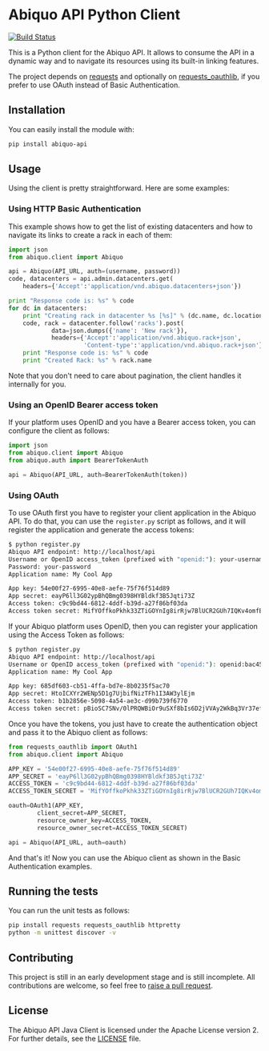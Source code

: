 # Abiquo API Python Client

[![Build Status](https://travis-ci.org/abiquo/api-python-client.svg?branch=master)](https://travis-ci.org/abiquo/api-python-client)

This is a Python client for the Abiquo API. It allows to consume the API
in a dynamic way and to navigate its resources using its built-in linking
features.

The project depends on [requests](http://docs.python-requests.org/en/latest/)
and optionally on [requests_oauthlib](https://requests-oauthlib.readthedocs.org/en/latest/),
if you prefer to use OAuth instead of Basic Authentication.

## Installation

You can easily install the module with:

```bash
pip install abiquo-api
```

## Usage

Using the client is pretty straightforward. Here are some examples:

### Using HTTP Basic Authentication

This example shows how to get the list of existing datacenters and how to
navigate its links to create a rack in each of them:

```python
import json
from abiquo.client import Abiquo

api = Abiquo(API_URL, auth=(username, password))
code, datacenters = api.admin.datacenters.get(
    headers={'Accept':'application/vnd.abiquo.datacenters+json'})

print "Response code is: %s" % code
for dc in datacenters:
    print "Creating rack in datacenter %s [%s]" % (dc.name, dc.location)
    code, rack = datacenter.follow('racks').post(
            data=json.dumps({'name': 'New rack'}),
            headers={'Accept':'application/vnd.abiquo.rack+json',
                     'Content-type':'application/vnd.abiquo.rack+json'})
    print "Response code is: %s" % code
    print "Created Rack: %s" % rack.name
```

Note that you don't need to care about pagination, the client handles it internally for you.

### Using an OpenID Bearer access token

If your platform uses OpenID and you have a Bearer access token, you can configure the client
as follows:

```python
import json
from abiquo.client import Abiquo
from abiquo.auth import BearerTokenAuth 

api = Abiquo(API_URL, auth=BearerTokenAuth(token))
```

### Using OAuth

To use OAuth first you have to register your client application in the Abiquo API. To do that, you can
use the `register.py` script as follows, and it will register the application and generate the access
tokens:

```bash
$ python register.py 
Abiquo API endpoint: http://localhost/api
Username or OpenID access_token (prefixed with "openid:"): your-username
Password: your-password
Application name: My Cool App

App key: 54e00f27-6995-40e8-aefe-75f76f514d89
App secret: eayP6ll3G02ypBhQBmg0398HYBldkf3B5Jqti73Z
Access token: c9c9bd44-6812-4ddf-b39d-a27f86bf03da
Access token secret: MifYOffkoPkhk33ZTiGOYnIg8irRjw7BlUCR2GUh7IQKv4omfENlMi/tr+gUdt5L8eRCSYKFQVhI4Npga6mXIVl1tCMHqTldYfqUJZdHr0c=
```

If your Abiquo platform uses OpenID, then you can register your application using the Access Token as follows:

```bash
$ python register.py 
Abiquo API endpoint: http://localhost/api       
Username or OpenID access_token (prefixed with "openid:"): openid:bac4564c-4522-450e-985b-5f880f02a3dd
Application name: My Cool App

App key: 685df603-cb51-4ffa-bd7e-8b0235f5ac70
App secret: HtoICXYr2WENp5D1g7UjbifNizTFh1I3AW3ylEjm
Access token: b1b2856e-5098-4a54-ae3c-d99b739f6770
Access token secret: pBioSC7SNv/0lPRQWBiOr9uSXf8bIs6D2jVVAy2WkBq3Vr37efMKv3mTugk9+TlTAtrWPsPoPdHDGjEtbb5PBHKb2JKWUC9y+OZ44I4v9kk=
```

Once you have the tokens, you just have to create the authentication object and pass it to the
Abiquo client as follows:

```python
from requests_oauthlib import OAuth1
from abiquo.client import Abiquo

APP_KEY = '54e00f27-6995-40e8-aefe-75f76f514d89'
APP_SECRET = 'eayP6ll3G02ypBhQBmg0398HYBldkf3B5Jqti73Z'
ACCESS_TOKEN = 'c9c9bd44-6812-4ddf-b39d-a27f86bf03da'
ACCESS_TOKEN_SECRET = 'MifYOffkoPkhk33ZTiGOYnIg8irRjw7BlUCR2GUh7IQKv4omfENlMi/tr+gUdt5L8eRCSYKFQVhI4Npga6mXIVl1tCMHqTldYfqUJZdHr0c='

oauth=OAuth1(APP_KEY,
        client_secret=APP_SECRET,
        resource_owner_key=ACCESS_TOKEN,
        resource_owner_secret=ACCESS_TOKEN_SECRET)

api = Abiquo(API_URL, auth=oauth)
```

And that's it! Now you can use the Abiquo client as shown in the Basic Authentication examples.

## Running the tests

You can run the unit tests as follows:

```bash
pip install requests requests_oauthlib httpretty
python -m unittest discover -v
```

## Contributing

This project is still in an early development stage and is still incomplete. All
contributions are welcome, so feel free to [raise a pull request](https://help.github.com/articles/using-pull-requests/).

## License

The Abiquo API Java Client is licensed under the Apache License version 2. For
further details, see the [LICENSE](LICENSE) file.
